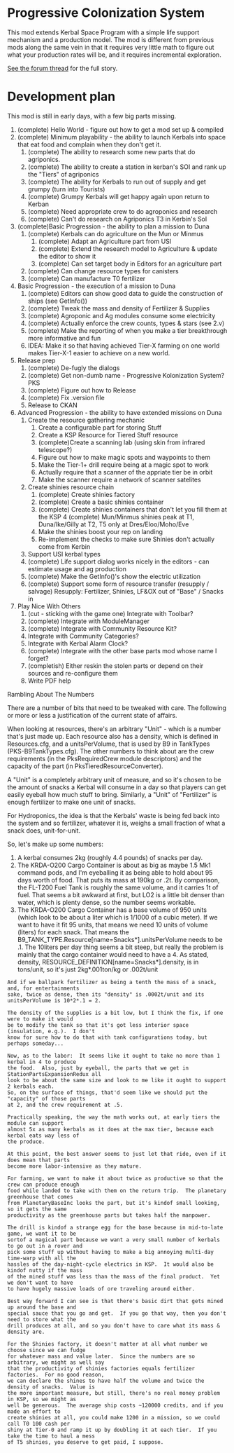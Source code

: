 # Progressive Colonization System

This mod extends Kerbal Space Program with a simple life support mechanism and a production model.  The mod is
different from previous mods along the same vein in that it requires very little math to figure out what
your production rates will be, and it requires incremental exploration.

[See the forum thread](https://forum.kerbalspaceprogram.com/index.php?/topic/181852-15x~16x-progressivecolonizationsystem-life-support-colonization-for-more-fun-in-late-game/)
for the full story.


# Development plan

This mod is still in early days, with a few big parts missing.

1. (complete)  Hello World - figure out how to get a mod set up & compiled
2. (complete)  Minimum playability - the ability to launch Kerbals into space that eat food and complain when they don't get it.
   1.  (complete) The ability to research some new parts that do agriponics.
   2.  (complete) The ability to create a station in kerban's SOI and rank up the "Tiers" of agriponics
   3.  (complete) The ability for Kerbals to run out of supply and get grumpy (turn into Tourists)
   4.  (complete) Grumpy Kerbals will get happy again upon return to Kerban
   5.  (complete) Need appropriate crew to do agroponics and research
   6.  (complete) Can't do research on Agriponics T3 in Kerbin's SoI
3. (complete)Basic Progression - the ability to plan a mission to Duna
   1.  (complete) Kerbals can do agriculture on the Mun or Minmus
       1.  (complete) Adapt an Agriculture part from USI
       2.  (complete) Extend the research model to Agriculture & update the editor to show it
       3.  (complete) Can set target body in Editors for an agriculture part
   2.  (complete) Can change resource types for canisters
   3.  (complete) Can manufacture T0 fertilizer
4. Basic Progression - the execution of a mission to Duna
   1.  (complete) Editors can show good data to guide the construction of ships (see GetInfo())
   2.  (complete) Tweak the mass and density of Fertilizer & Supplies
   3.  (complete) Agroponic and Ag modules consume some electricity
   4.  (complete) Actually enforce the crew counts, types & stars (see 2.v)
   5.  (complete) Make the reporting of when you make a tier breakthrough more informative and fun
   6.  IDEA: Make it so that having achieved Tier-X farming on one world makes Tier-X-1 easier to achieve on a new world.
5. Release prep
   1.  (complete) De-fugly the dialogs
   2.  (complete) Get non-dumb name - Progressive Kolonization System?  PKS
   3.  (complete) Figure out how to Release
   4.  (complete) Fix .version file
   5.  Release to CKAN
6. Advanced Progression - the ability to have extended missions on Duna
   1.  Create the resource gathering mechanic
       1.  Create a configurable part for storing Stuff
       2.  Create a KSP Resource for Tiered Stuff resource
       3.  (complete)Create a scanning lab (using skin from infrared telescope?)
       4.  Figure out how to make magic spots and waypoints to them
       5.  Make the Tier-1+ drill require being at a magic spot to work
       6.  Actually require that a scanner of the appriate tier be in orbit
       7.  Make the scanner require a network of scanner satelites
   2.  Create shinies resource chain
       1.  (complete) Create shinies factory
       2.  (complete) Create a basic shinies container
       3.  (complete) Create shinies containers that don't let you fill them at the KSP
       4   (complete) Mun/Minmus shinies peak at T1, Duna/Ike/Gilly at T2, T5 only at Dres/Eloo/Moho/Eve
       5.  Make the shinies boost your rep on landing
       6.  Re-implement the checks to make sure Shinies don't actually come from Kerbin
   3.  Support USI kerbal types
   4.  (complete) Life support dialog works nicely in the editors - can estimate usage and ag production
   5.  (complete) Make the GetInfo()'s show the electric utilization
   6.  (complete) Support some form of resource transfer (resupply / salvage)
        Resupply:  Fertilizer, Shinies, LF&OX out of "Base" / Snacks in
7. Play Nice With Others
   1.  (cut - sticking with the game one) Integrate with Toolbar?
   2.  (complete) Integrate with ModuleManager
   3.  (complete) Integrate with Community Resource Kit?
   4.  Integrate with Community Categories?
   5.  Integrate with Kerbal Alarm Clock?
   6.  (complete) Integrate with the other base parts mod whose name I forget?
   7.  (completish) Either reskin the stolen parts or depend on their sources and re-configure them
   8.  Write PDF help

   
Rambling About The Numbers

   There are a number of bits that need to be tweaked with care.  The following or more or less
   a justification of the current state of affairs.

   When looking at resources, there's an arbitrary "Unit" - which is a number that's just made up.
   Each resource also has a density, which is defined in Resources.cfg, and a unitsPerVolume, that
   is used by B9 in TankTypes (PKS-B9TankTypes.cfg).  The other numbers to think about are the crew
   requirements (in the PksRequiredCrew module descriptors) and the capacity of the part (in
   PksTieredResourceConverter).

   A "Unit" is a completely arbitrary unit of measure, and so it's chosen to be the amount of snacks
   a Kerbal will consume in a day so that players can get easily eyeball how much stuff to bring.
   Similarly, a "Unit" of "Fertilizer" is enough fertilizer to make one unit of snacks.

   For Hydroponics, the idea is that the Kerbals' waste is being fed back into the system and
   so fertilizer, whatever it is, weighs a small fraction of what a snack does, unit-for-unit.

   So, let's make up some numbers:
   
   1.  A kerbal consumes 2kg (roughly 4.4 pounds) of snacks per day.
   2.  The KRDA-O200 Cargo Container is about as big as maybe 1.5 Mk1 command pods, and I'm
       eyeballing it as being able to hold about 95 days worth of food.  That puts its mass
       at 190kg or .2t.  By comparison, the FL-T200 Fuel Tank is roughly the same volume,
       and it carries 1t of fuel.  That seems a bit awkward at first, but LO2 is a little
       bit denser than water, which is plenty dense, so the number seems workable.
   3.  The KRDA-O200 Cargo Container has a base volume of 950 units (which look to be about
       a liter which is 1/1000 of a cubic meter).   If we want to have it fit 95 units,
       that means we need 10 units of volume (liters) for each snack.  That means the
       B9_TANK_TYPE.Resource[name=Snacks*].unitsPerVolume needs to be .1.  The 10liters
       per day thing seems a bit steep, but really the problem is mainly that the cargo
       container would need to have a 
    4. As stated, density, RESOURCE_DEFINITION[name=Snacks*].density, is in tons/unit, so
       it's just 2kg*.001ton/kg or .002t/unit

    And if we ballpark fertilizer as being a tenth the mass of a snack, and, for entertainments
    sake, twice as dense, then its "density" is .0002t/unit and its unitsPerVolume is 10*2*.1 = 2.

    The density of the supplies is a bit low, but I think the fix, if one were to make it would
    be to modify the tank so that it's got less interior space (insulation, e.g.).  I don't
    know for sure how to do that with tank configurations today, but perhaps someday...

    Now, as to the labor:  It seems like it ought to take no more than 1 kerbal in 4 to produce
    the food.  Also, just by eyeball, the parts that we get in StationPartsExpansionRedux all
    look to be about the same size and look to me like it ought to support 2 kerbals each.
    So, on the surface of things, that'd seem like we should put the "capacity" of those parts
    at 2, and the crew requirement at .5.

    Practically speaking, the way the math works out, at early tiers the module can support
    almost 5x as many kerbals as it does at the max tier, because each kerbal eats way less of
    the produce.

    At this point, the best answer seems to just let that ride, even if it does mean that parts
    become more labor-intensive as they mature.

    For farming, we want to make it about twice as productive so that the crew can produce enough
    food while landed to take with them on the return trip.  The planetary greenhouse that comes
    from PlanetaryBaseInc looks the part, but it's kindof small looking, so it gets the same
    productivity as the greenhouse parts but takes half the manpower.

    The drill is kindof a strange egg for the base because in mid-to-late game, we want it to be
    sortof a magical part because we want a very small number of kerbals to go out in a rover and
    pick some stuff up without having to make a big annoying multi-day time-warp with all the
    hassles of the day-night-cycle electrics in KSP.  It would also be kindof nutty if the mass
    of the mined stuff was less than the mass of the final product.  Yet we don't want to have
    to have hugely massive loads of ore traveling around either.

    Best way forward I can see is that there's basic dirt that gets mined up around the base and
    special sauce that you go and get.  If you go that way, then you don't need to store what the
    drill produces at all, and so you don't have to care what its mass & density are.

    For the Shinies factory, it doesn't matter at all what number we choose since we can fudge
    for whatever mass and value later.  Since the numbers are so arbitrary, we might as well say
    that the productivity of shinies factories equals fertilizer factories.  For no good reason,
    we can declare the shines to have half the volume and twice the density of snacks.  Value is
    the more important measure, but still, there's no real money problem in KSP, so we might as
    well be generous.  The average ship costs ~120000 credits, and if you made an effort to
    create shinies at all, you could make 1200 in a mission, so we could call T0 100 cash per
    shiny at Tier-0 and ramp it up by doubling it at each tier.  If you take the time to haul a mess
    of T5 shinies, you deserve to get paid, I suppose.


